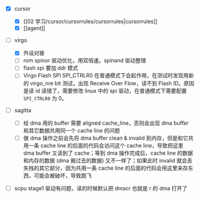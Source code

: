 - [x] cursor
	- [x] [[02 学习/cursor/cursorrules/cursorrules|cursorrules]]
	- [x] [[agent]]
- [ ] virgo
	- [x] 外设对接
	- [ ] rom spinor 驱动优化，用双倍速。spinand 驱动整理
	- [ ] flash spi 要加 ddr 模式
	- [ ] Virgo Flash SPI SPI_CTRLR0 在普通模式下会起作用，在测试时发现用新的 virgo_nre bit 测试，出现 Receive Over Flow，读不到 Flash ID。原因是读 id 读错了，需要修改 linux 中的 spi 驱动，在普通模式下需要配置 `SPI_CTRLR0` 为 0。
- [ ] sagitta
	- [ ] 给 dma 用的 buffer 需要 aligned cache_line，否则会出现 dma buffer 和其它数据共用同一个 cache line 的问题
	- [ ] 做 dma 操作之前会先将 dma buffer clean & invalid 到内存，但是和它共用一条 cache line 的后面的代码会访问这个 cache line，导致把这里 dma buffer 又读到了 cache；等到 dma 操作完成后，cache line 的数据和内存的数据 (dma 搬过去的数据) 又不一样了；如果此时 invalid 就会丢失栈的其它部分，因为共用一条 cache line 的后面的代码会用这里来存东西，可能会被破坏，导致跑飞
- [ ] scpu stage1 驱动有问题，读的时候默认把 dmacr 也就是 r 的 dma 打开了

